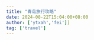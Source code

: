 ```yaml
---
title: "青岛旅行攻略"
date: 2024-08-22T15:04:00+08:00
author: ['ytxah','fei']]
tag: ['travel']
---
```

